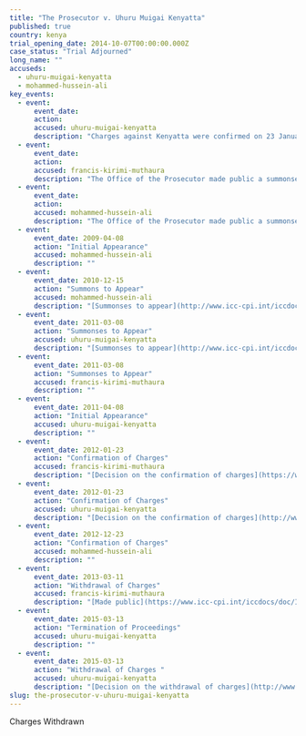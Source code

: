 ```yaml
---
title: "The Prosecutor v. Uhuru Muigai Kenyatta"
published: true
country: kenya
trial_opening_date: 2014-10-07T00:00:00.000Z
case_status: "Trial Adjourned"
long_name: ""
accuseds:
  - uhuru-muigai-kenyatta
  - mohammed-hussein-ali
key_events:
  - event:
      event_date:
      action:
      accused: uhuru-muigai-kenyatta
      description: "Charges against Kenyatta were confirmed on 23 January 2012. The notice to withdraw charges was made public on 5 December 2014. Charges against him were withdrawn on 13 March 2015. The Trial Chamber terminated the proceedings on 13 March 2015."
  - event:
      event_date:
      action:
      accused: francis-kirimi-muthaura
      description: "The Office of the Prosecutor made public a summonses to appear for Muthaura on December 15, 2010. Charges were confirmed by Pre-Trial Chamber II on January 23, 2012. However, the Office of the Prosecutor [withdrew](https://www.icc-cpi.int/en_menus/icc/press%20and%20media/press%20releases/Pages/OTP-statement-11-03-2013.aspx) charges against Muthaura on March 11, 2013."
  - event:
      event_date:
      action:
      accused: mohammed-hussein-ali
      description: "The Office of the Prosecutor made public a summonses to appear for on Ali 15 December 2010. Pre-Trial Chamber II declined to confirm the charges on January 23, 2012."
  - event:
      event_date: 2009-04-08
      action: "Initial Appearance"
      accused: mohammed-hussein-ali
      description: ""
  - event:
      event_date: 2010-12-15
      action: "Summons to Appear"
      accused: mohammed-hussein-ali
      description: "[Summonses to appear](http://www.icc-cpi.int/iccdocs/doc/doc1037052.pdf)"
  - event:
      event_date: 2011-03-08
      action: "Summonses to Appear"
      accused: uhuru-muigai-kenyatta
      description: "[Summonses to appear](http://www.icc-cpi.int/iccdocs/doc/doc1037052.pdf)"
  - event:
      event_date: 2011-03-08
      action: "Summonses to Appear"
      accused: francis-kirimi-muthaura
      description: ""
  - event:
      event_date: 2011-04-08
      action: "Initial Appearance"
      accused: uhuru-muigai-kenyatta
      description: ""
  - event:
      event_date: 2012-01-23
      action: "Confirmation of Charges"
      accused: francis-kirimi-muthaura
      description: "[Decision on the confirmation of charges](https://www.icc-cpi.int/iccdocs/doc/doc1314543.pdf)"
  - event:
      event_date: 2012-01-23
      action: "Confirmation of Charges"
      accused: uhuru-muigai-kenyatta
      description: "[Decision on the confirmation of charges](http://www.icc-cpi.int/iccdocs/doc/doc1314543.pdf)"
  - event:
      event_date: 2012-12-23
      action: "Confirmation of Charges"
      accused: mohammed-hussein-ali
      description: ""
  - event:
      event_date: 2013-03-11
      action: "Withdrawal of Charges"
      accused: francis-kirimi-muthaura
      description: "[Made public](https://www.icc-cpi.int/iccdocs/doc/ICC-01-09-02-11-687.pdf)"
  - event:
      event_date: 2015-03-13
      action: "Termination of Proceedings"
      accused: uhuru-muigai-kenyatta
      description: ""
  - event:
      event_date: 2015-03-13
      action: "Withdrawal of Charges "
      accused: uhuru-muigai-kenyatta
      description: "[Decision on the withdrawal of charges](http://www.icc-cpi.int/iccdocs/doc/doc1936247.pdf)"
slug: the-prosecutor-v-uhuru-muigai-kenyatta
---
```


Charges Withdrawn

